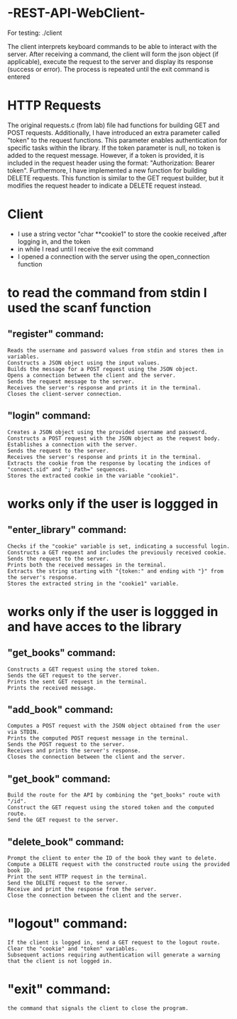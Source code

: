 # -REST-API-WebClient-

For testing:  ./client

The client interprets keyboard commands to be able to interact with the server.
After receiving a command, the client will form the json object (if applicable), execute the request to the server and display its response (success or error).
The process is repeated until the exit command is entered

# HTTP Requests
The original requests.c (from lab) file had functions for building GET and POST requests.
Additionally, I have introduced an extra parameter called "token" to the request functions. This parameter enables authentication for specific tasks within the library. If the token parameter is null, no token is added to the request message. However, if a token is provided, it is included in the request header using the format: "Authorization: Bearer token".
Furthermore, I have implemented a new function for building DELETE requests. This function is similar to the GET request builder, but it modifies the request header to indicate a DELETE request instead. 

# Client
- I use a string vector "char **cookie1" to store the cookie received ,after logging in, and the token
- in while I read until I receive the exit command
- I opened a connection with the server using the open_connection function
# to read the command from stdin I used the scanf function
## "register" command:
    Reads the username and password values from stdin and stores them in variables.
    Constructs a JSON object using the input values.
    Builds the message for a POST request using the JSON object.
    Opens a connection between the client and the server.
    Sends the request message to the server.
    Receives the server's response and prints it in the terminal.
    Closes the client-server connection.
## "login" command:
    Creates a JSON object using the provided username and password.
    Constructs a POST request with the JSON object as the request body.
    Establishes a connection with the server.
    Sends the request to the server.
    Receives the server's response and prints it in the terminal.
    Extracts the cookie from the response by locating the indices of "connect.sid" and "; Path=" sequences.
    Stores the extracted cookie in the variable "cookie1".
# works only if the user is loggged in
## "enter_library" command:
    Checks if the "cookie" variable is set, indicating a successful login.
    Constructs a GET request and includes the previously received cookie.
    Sends the request to the server.
    Prints both the received messages in the terminal.
    Extracts the string starting with "{token:" and ending with "}" from the server's response.
    Stores the extracted string in the "cookie1" variable.
# works only if the user is loggged in and have acces to the library
## "get_books" command:
    Constructs a GET request using the stored token.
    Sends the GET request to the server.
    Prints the sent GET request in the terminal.
    Prints the received message.
## "add_book" command:
    Computes a POST request with the JSON object obtained from the user via STDIN.
    Prints the computed POST request message in the terminal.
    Sends the POST request to the server.
    Receives and prints the server's response.
    Closes the connection between the client and the server.
## "get_book" command:
    Build the route for the API by combining the "get_books" route with "/id".
    Construct the GET request using the stored token and the computed route.
    Send the GET request to the server.
## "delete_book" command:
    Prompt the client to enter the ID of the book they want to delete.
    Compute a DELETE request with the constructed route using the provided book ID.
    Print the sent HTTP request in the terminal.
    Send the DELETE request to the server.
    Receive and print the response from the server.
    Close the connection between the client and the server.
# "logout" command:
    If the client is logged in, send a GET request to the logout route.
    Clear the "cookie" and "token" variables.
    Subsequent actions requiring authentication will generate a warning that the client is not logged in.
# "exit" command:
    the command that signals the client to close the program.

